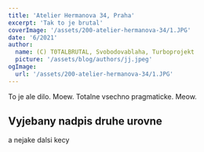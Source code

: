 ```yaml
---
title: 'Atelier Hermanova 34, Praha'
excerpt: 'Tak to je brutal'
coverImage: '/assets/200-atelier-hermanova-34/1.JPG'
date: '6/2021'
author:
  name: (C) T0TALBRUTAL, Svobodovablaha, Turboprojekt
  picture: '/assets/blog/authors/jj.jpeg'
ogImage:
  url: '/assets/200-atelier-hermanova-34/1.JPG'
---
```


To je ale dilo. Moew. Totalne vsechno pragmaticke. Meow.

## Vyjebany nadpis druhe urovne

a nejake dalsi kecy